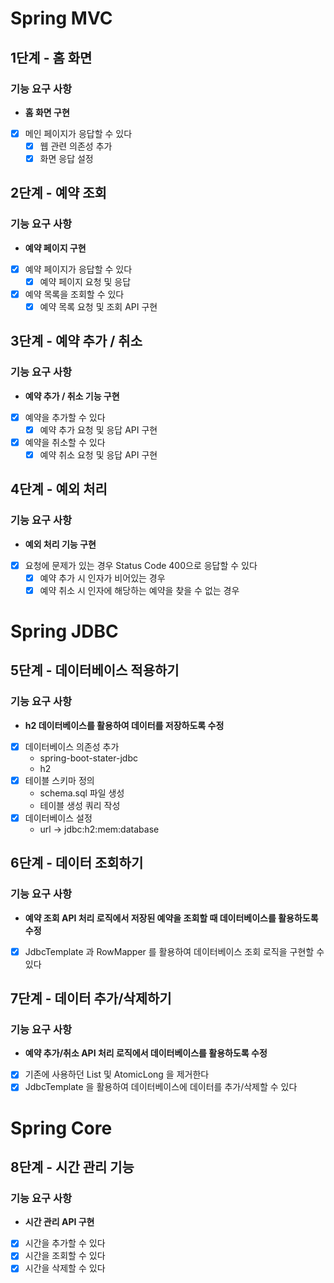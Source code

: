# Spring MVC
## 1단계 - 홈 화면
### 기능 요구 사항
- **홈 화면 구현**
- [x] 메인 페이지가 응답할 수 있다
  - [x] 웹 관련 의존성 추가
  - [x] 화면 응답 설정
## 2단계 - 예약 조회
### 기능 요구 사항
- **예약 페이지 구현**
- [x] 예약 페이지가 응답할 수 있다
  - [x] 예약 페이지 요청 및 응답
- [x] 예약 목록을 조회할 수 있다
  - [x] 예약 목록 요청 및 조회 API 구현
## 3단계 - 예약 추가 / 취소
### 기능 요구 사항
- **예약 추가 / 취소 기능 구현**
- [x] 예약을 추가할 수 있다
  - [x] 예약 추가 요청 및 응답 API 구현
- [x] 예약을 취소할 수 있다
  - [x] 예약 취소 요청 및 응답 API 구현
## 4단계 - 예외 처리
### 기능 요구 사항
- **예외 처리 기능 구현**
- [x] 요청에 문제가 있는 경우 Status Code 400으로 응답할 수 있다
  - [x] 예약 추가 시 인자가 비어있는 경우
  - [x] 예약 취소 시 인자에 해당하는 예약을 찾을 수 없는 경우
# Spring JDBC
## 5단계 - 데이터베이스 적용하기
### 기능 요구 사항
- **h2 데이터베이스를 활용하여 데이터를 저장하도록 수정**
- [x] 데이터베이스 의존성 추가
  - spring-boot-stater-jdbc
  - h2
- [x] 테이블 스키마 정의
  - schema.sql 파일 생성
  - 테이블 생성 쿼리 작성
- [x] 데이터베이스 설정
  - url -> jdbc:h2:mem:database
## 6단계 - 데이터 조회하기
### 기능 요구 사항
- **예약 조회 API 처리 로직에서 저장된 예약을 조회할 때 데이터베이스를 활용하도록 수정**
- [x] JdbcTemplate 과 RowMapper 를 활용하여 데이터베이스 조회 로직을 구현할 수 있다
## 7단계 - 데이터 추가/삭제하기
### 기능 요구 사항
- **예약 추가/취소 API 처리 로직에서 데이터베이스를 활용하도록 수정**
- [x] 기존에 사용하던 List 및 AtomicLong 을 제거한다
- [x] JdbcTemplate 을 활용하여 데이터베이스에 데이터를 추가/삭제할 수 있다
# Spring Core
## 8단계 - 시간 관리 기능
### 기능 요구 사항
- **시간 관리 API 구현**
- [x] 시간을 추가할 수 있다
- [x] 시간을 조회할 수 있다
- [x] 시간을 삭제할 수 있다
